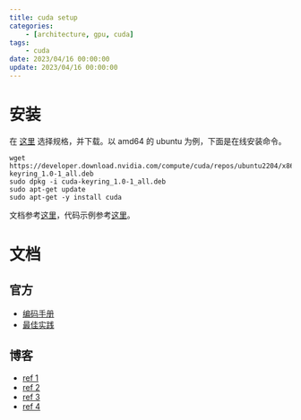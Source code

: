 ```yaml
---
title: cuda setup
categories: 
	- [architecture, gpu, cuda]
tags:
	- cuda
date: 2023/04/16 00:00:00
update: 2023/04/16 00:00:00
---
```


# 安装

在 [这里](https://developer.nvidia.com/cuda-downloads) 选择规格，并下载。以 amd64 的 ubuntu 为例，下面是在线安装命令。

```shell
wget https://developer.download.nvidia.com/compute/cuda/repos/ubuntu2204/x86_64/cuda-keyring_1.0-1_all.deb
sudo dpkg -i cuda-keyring_1.0-1_all.deb
sudo apt-get update
sudo apt-get -y install cuda
```

文档参考[这里](https://docs.nvidia.com/cuda/index.html)，代码示例参考[这里](https://developer.nvidia.com/cuda-code-samples)。 

# 文档

## 官方

- [编码手册](https://docs.nvidia.com/cuda/cuda-c-programming-guide/index.html)
- [最佳实践](https://docs.nvidia.com/cuda/cuda-c-best-practices-guide/index.html)

## 博客

- [ref 1](https://face2ai.com/program-blog/#GPU%E7%BC%96%E7%A8%8B%EF%BC%88CUDA%EF%BC%89)
- [ref 2](https://zhuanlan.zhihu.com/p/34587739)
- [ref 3](https://zhuanlan.zhihu.com/p/53773183)
- [ref 4](https://zhuanlan.zhihu.com/p/97044592)
